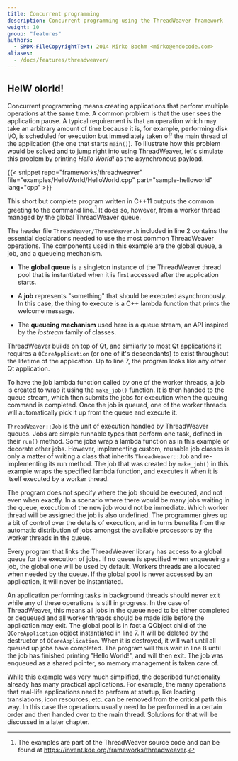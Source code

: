 ```yaml
---
title: Concurrent programming
description: Concurrent programming using the ThreadWeaver framework
weight: 10
group: "features"
authors: 
  - SPDX-FileCopyrightText: 2014 Mirko Boehm <mirko@endocode.com>
aliases:
  - /docs/features/threadweaver/
---
```


## HelW olorld!

Concurrent programming means creating applications that perform multiple operations at the same time. A common problem is that the user sees the application pause. A typical requirement is that an operation which may take an arbitrary amount of time because it is, for example, performing disk I/O, is scheduled for execution but immediately taken off the main thread of the application (the one that starts `main()`). To illustrate how this problem would be solved and to jump right into using ThreadWeaver, let's simulate this problem by printing _Hello World!_ as the asynchronous payload. 

{{< snippet repo="frameworks/threadweaver" file="examples/HelloWorld/HelloWorld.cpp" part="sample-helloworld" lang="cpp" >}}

This short but complete program written in C++11 outputs the common greeting to the command line.[^1] It does so, however, from a worker thread managed by the global ThreadWeaver queue.

The header file `ThreadWeaver/ThreadWeaver.h` included in line 2 contains the essential declarations needed to use the most common ThreadWeaver operations. The components used in this example are the global queue, a job, and a queueing mechanism.

* The **global queue** is a singleton instance of the ThreadWeaver thread pool that is instantiated when it is first accessed after the application starts.

* A **job** represents "something" that should be executed asynchronously. In this case, the thing to execute is a C++ lambda function that prints the welcome message.

* The **queueing mechanism** used here is a queue stream, an API inspired by the _iostream_ family of classes.

ThreadWeaver builds on top of Qt, and similarly to most Qt applications it requires a `QCoreApplication` (or one of it's descendants) to exist throughout the lifetime of the application. Up to line 7, the program looks like any other Qt application.

To have the job lambda function called by one of the worker threads, a job is created to wrap it using the `make_job()` function. It is then handed to the queue stream, which then submits the jobs for execution when the queuing command is completed. Once the job is queued, one of the worker threads will automatically pick it up from the queue and execute it.

`ThreadWeaver::Job` is the unit of execution handled by ThreadWeaver queues. Jobs are simple runnable types that perform one task, defined in their `run()` method. Some jobs wrap a lambda function as in this example or decorate other jobs. However, implementing custom, reusable job classes is only a matter of writing a class that inherits `ThreadWeaver::Job` and re-implementing its run method. The job that was created by `make_job()` in this example wraps the specified lambda function, and executes it when it is itself executed by a worker thread.

The program does not specify where the job should be executed, and not even when exactly. In a scenario where there would be many jobs waiting in the queue, execution of the new job would not be immediate. Which worker thread will be assigned the job is also undefined. The programmer gives up a bit of control over the details of execution, and in turns benefits from the automatic distribution of jobs amongst the available processors by the worker threads in the queue.

Every program that links the ThreadWeaver library has access to a global queue for the execution of jobs.  If no queue is specified when enqueueing a job, the global one will be used by default. Workers threads are allocated when needed by the queue. If the global pool is never accessed by an application, it will never be instantiated. 

An application performing tasks in background threads should never exit while any of these operations is still in progress. In the case of ThreadWeaver, this means all jobs in the queue need to be either completed or dequeued and all worker threads should be made idle before the application may exit. The global pool is in fact a QObject child of the `QCoreApplication` object instantiated in line 7. It will be deleted by the destructor of `QCoreApplication`. When it is destroyed, it will wait until all queued up jobs have completed. The program will thus wait in line 8 until the job has finished printing "Hello World!", and will then exit.
The job was enqueued as a shared pointer, so memory management is taken care of.

While this example was very much simplified, the described functionality already has many practical applications. For example, the many operations that real-life applications need to perform at startup, like loading translations, icon resources, etc. can be removed from the critical path this way. In this case the operations usually need to be performed in a certain order and then handed over to the main thread. Solutions for that will be discussed in a later chapter.

[^1]: The examples are part of the ThreadWeaver source code and can be found at https://invent.kde.org/frameworks/threadweaver.


